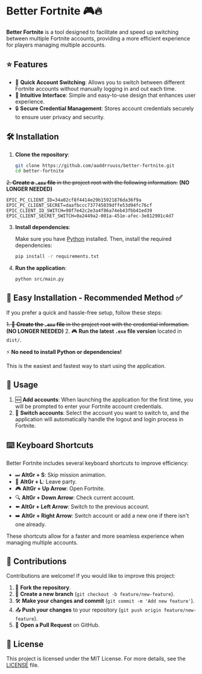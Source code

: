 # Better Fortnite 🎮🔥

**Better Fortnite** is a tool designed to facilitate and speed up switching between multiple Fortnite accounts, providing a more efficient experience for players managing multiple accounts.

## ⭐ Features

- 🚀 **Quick Account Switching**: Allows you to switch between different Fortnite accounts without manually logging in and out each time.
- 🎨 **Intuitive Interface**: Simple and easy-to-use design that enhances user experience.
- 🔒 **Secure Credential Management**: Stores account credentials securely to ensure user privacy and security.

## 🛠️ Installation

1. **Clone the repository**:

   ```bash
   git clone https://github.com/aaddrruuss/better-fortnite.git
   cd better-fortnite
   ```

~~2. **Create a `.env` file** in the project root with the following information:~~ __**(NO LONGER NEEDED)**__

   ```env
   EPIC_PC_CLIENT_ID=34a02cf8f4414e29b15921876da36f9a
   EPIC_PC_CLIENT_SECRET=daafbccc737745039dffe53d94fc76cf
   EPIC_CLIENT_ID_SWITCH=98f7e42c2e3a4f86a74eb43fbb41ed39
   EPIC_CLIENT_SECRET_SWITCH=0a2449a2-001a-451e-afec-3e812901c4d7
   ```

3. **Install dependencies**:

   Make sure you have [Python](https://www.python.org/downloads/) installed. Then, install the required dependencies:

   ```bash
   pip install -r requirements.txt
   ```

4. **Run the application**:

   ```bash
   python src/main.py
   ```

## 🚀 Easy Installation - Recommended Method ✅

If you prefer a quick and hassle-free setup, follow these steps:

~~1. 📝 **Create the `.env` file** in the project root with the credential information.~~ __**(NO LONGER NEEDED)**__
2. 🎮 **Run the latest `.exe` file version** located in `dist/`.

⚡ **No need to install Python or dependencies!**

This is the easiest and fastest way to start using the application.

## 🎯 Usage

1. 🆕 **Add accounts**: When launching the application for the first time, you will be prompted to enter your Fortnite account credentials.
2. 🔄 **Switch accounts**: Select the account you want to switch to, and the application will automatically handle the logout and login process in Fortnite.

## ⌨️ Keyboard Shortcuts

Better Fortnite includes several keyboard shortcuts to improve efficiency:

- ⏭ **AltGr + S**: Skip mission animation.
- 🚪 **AltGr + L**: Leave party.
- 🎮 **AltGr + Up Arrow**: Open Fortnite.
- 🔍 **AltGr + Down Arrow**: Check current account.
- ⬅️ **AltGr + Left Arrow**: Switch to the previous account.
- ➡️ **AltGr + Right Arrow**: Switch account or add a new one if there isn't one already.

These shortcuts allow for a faster and more seamless experience when managing multiple accounts.

## 🤝 Contributions

Contributions are welcome! If you would like to improve this project:

1. 🍴 **Fork the repository**.
2. 🌱 **Create a new branch** (`git checkout -b feature/new-feature`).
3. 🛠 **Make your changes and commit** (`git commit -m 'Add new feature'`).
4. 📤 **Push your changes** to your repository (`git push origin feature/new-feature`).
5. 🔄 **Open a Pull Request** on GitHub.

## 📜 License

This project is licensed under the MIT License. For more details, see the [LICENSE](LICENSE) file.
